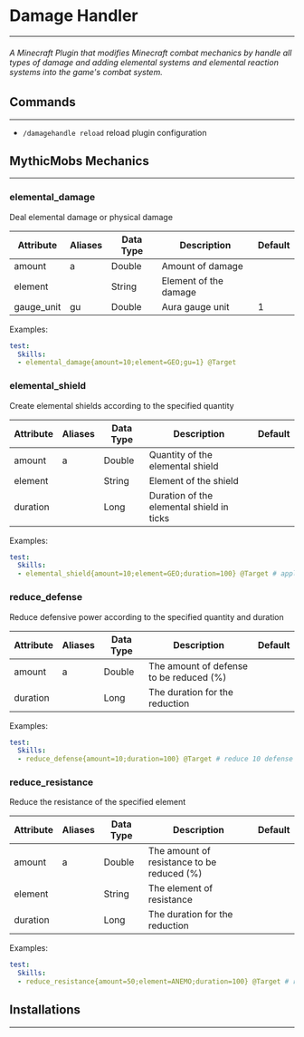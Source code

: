 # Damage Handler

------------

###### A Minecraft Plugin that modifies Minecraft combat mechanics by handle all types of damage and adding elemental systems and elemental reaction systems into the game's combat system.

## Commands

---

- `/damagehandle reload` reload plugin configuration

## MythicMobs Mechanics

---


### elemental_damage
Deal elemental damage or physical damage


| Attribute  | Aliases | Data Type | Description           | Default |
|------------|---------|-----------|-----------------------|---------|
| amount     | a       | Double    | Amount of damage      |         | 
| element    |         | String    | Element of the damage |         | 
| gauge_unit | gu      | Double    | Aura gauge unit       | 1       |

Examples:
```yml
test:
  Skills:
  - elemental_damage{amount=10;element=GEO;gu=1} @Target
```

### elemental_shield
Create elemental shields according to the specified quantity

| Attribute | Aliases | Data Type | Description                               | Default |
|-----------|---------|-----------|-------------------------------------------|---------|
| amount    | a       | Double    | Quantity of the elemental shield          |         | 
| element   |         | String    | Element of the shield                     |         | 
| duration  |         | Long      | Duration of the elemental shield in ticks |         |

Examples:
```yml
test:
  Skills:
  - elemental_shield{amount=10;element=GEO;duration=100} @Target # apply geo shield for 5 seconds
```

### reduce_defense
Reduce defensive power according to the specified quantity and duration

| Attribute | Aliases | Data Type | Description                             | Default |
|-----------|---------|-----------|-----------------------------------------|---------|
| amount    | a       | Double    | The amount of defense to be reduced (%) |         | 
| duration  |         | Long      | The duration for the reduction          |         |

Examples:
```yml
test:
  Skills:
  - reduce_defense{amount=10;duration=100} @Target # reduce 10 defense for 5 seconds
```

### reduce_resistance
Reduce the resistance of the specified element

| Attribute | Aliases | Data Type | Description                                | Default |
|-----------|---------|-----------|--------------------------------------------|---------|
| amount    | a       | Double    | The amount of resistance to be reduced (%) |         | 
| element   |         | String    | The element of resistance                  |         |
| duration  |         | Long      | The duration for the reduction             |         |

Examples:
```yml
test:
  Skills:
  - reduce_resistance{amount=50;element=ANEMO;duration=100} @Target # reduce 50% of anemo resistance
```

## Installations

---

